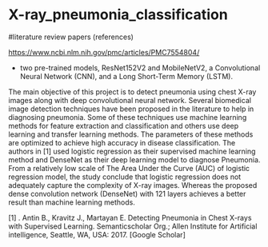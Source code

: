 # X-ray_pneumonia_classification


#literature review papers (references)

https://www.ncbi.nlm.nih.gov/pmc/articles/PMC7554804/
- two pre-trained models, ResNet152V2 and MobileNetV2, a Convolutional Neural Network (CNN), and a Long Short-Term Memory (LSTM).




The main objective of this project is to detect pneumonia using chest X-ray images along with deep convolutional neural network.  Several biomedical image detection techniques have been proposed in the literature to help in diagnosing pneumonia. Some of these techniques use machine learning methods for feature extraction and classification and others use deep learning and transfer learning methods. The parameters of these methods are optimized to achieve high accuracy in disease classification. The authors in [1] used logistic regression as their supervised machine learning method and DenseNet as their deep learning model to diagnose Pneumonia. From a relatively low scale of The Area Under the Curve (AUC) of logistic regression model, the study conclude that logistic regression does not adequately capture the complexity of X-ray images. Whereas the proposed dense convolution network (DenseNet) with 121 layers achieves a better result than machine learning methods.


[1] . Antin B., Kravitz J., Martayan E. Detecting Pneumonia in Chest X-rays with Supervised Learning. Semanticscholar Org.; Allen Institute for Artificial intelligence, Seattle, WA, USA: 2017. [Google Scholar]
